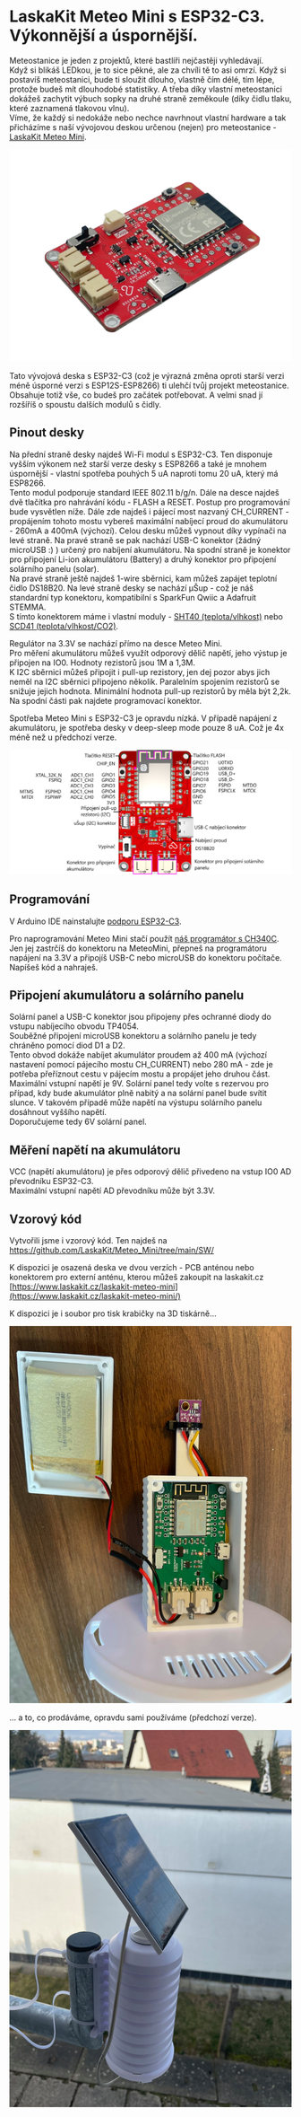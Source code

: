 # LaskaKit Meteo Mini s ESP32-C3. Výkonnější a úspornější. 
Meteostanice je jeden z projektů, které bastlíři nejčastěji vyhledávají.</br>
Když si blikáš LEDkou, je to sice pěkné, ale za chvíli tě to asi omrzí. Když si postavíš meteostanici, bude ti sloužit dlouho, vlastně čím délé, tím lépe, protože budeš mít dlouhodobé statistiky. A třeba díky vlastní meteostanici dokážeš zachytit výbuch sopky na druhé straně zeměkoule (díky čidlu tlaku, které zaznamená tlakovou vlnu).</br>
Víme, že každý si nedokáže nebo nechce navrhnout vlastní hardware a tak přicházíme s naší vývojovou deskou určenou (nejen) pro meteostanice - [LaskaKit Meteo Mini](https://www.laskakit.cz/laskakit-meteo-mini
).

![LaskaKit Meteo Mini](https://github.com/LaskaKit/Meteo_Mini/blob/main/img/1.jpg)

Tato vývojová deska s ESP32-C3 (což je výrazná změna oproti starší verzi méně úsporné verzi s ESP12S-ESP8266) ti ulehčí tvůj projekt meteostanice. Obsahuje totiž vše, co budeš pro začátek potřebovat. A velmi snad jí rozšíříš o spoustu dalších modulů s čidly. 

## Pinout desky

Na přední straně desky najdeš Wi-Fi modul s ESP32-C3. Ten disponuje vyšším výkonem než starší verze desky s ESP8266 a také je mnohem úspornější - vlastní spotřeba pouhých 5 uA naproti tomu 20 uA, který má ESP8266.</br>
Tento modul podporuje standard IEEE 802.11 b/g/n. Dále na desce najdeš dvě tlačítka pro nahrávání kódu - FLASH a RESET. Postup pro programování bude vysvětlen níže.
Dále zde najdeš i pájecí most nazvaný CH_CURRENT - propájením tohoto mostu vybereš maximální nabíjecí proud do akumulátoru - 260mA a 400mA (výchozí).
Celou desku můžeš vypnout díky vypínači na levé straně. Na pravé straně se pak nachází USB-C konektor (žádný microUSB :) ) určený pro nabíjení akumulátoru. Na spodní straně je konektor pro připojení Li-ion akumulátoru (Battery) a druhý konektor pro připojení solárního panelu (solar). </br>
Na pravé straně ještě najdeš 1-wire sběrnici, kam můžeš zapájet teplotní čidlo DS18B20. Na levé straně desky se nachází μŠup - což je náš standardní typ konektoru, kompatibilní s SparkFun Qwiic a Adafruit STEMMA. </br>
S tímto konektorem máme i vlastní moduly - [SHT40 (teplota/vlhkost)](https://www.laskakit.cz/laskakit-sht40-senzor-teploty-a-vlhkosti-vzduchu/) nebo [SCD41 (teplota/vlhkost/CO2)](https://www.laskakit.cz/laskakit-scd41-senzor-co2--teploty-a-vlhkosti-vzduchu/).</br>

Regulátor na 3.3V se nachází přímo na desce Meteo Mini. </br>
Pro měření akumulátoru můžeš využít odporový dělič napětí, jeho výstup je připojen na IO0. Hodnoty rezistorů jsou 1M a 1,3M. </br>
K I2C sběrnici můžeš připojit i pull-up rezistory, jen dej pozor abys jich neměl na I2C sběrnici připojeno několik. Paralelním spojením rezistorů se snižuje jejich hodnota. Minimální hodnota pull-up rezistorů by měla být 2,2k.</br>
Na spodní části pak najdete programovací konektor.

Spotřeba Meteo Mini s ESP32-C3 je opravdu nízká. V případě napájení z akumulátoru, je spotřeba desky v deep-sleep mode pouze 8 uA. Což je 4x méně než u předchozí verze. 

![LaskaKit Meteo Mini with ESP32-C3 pinout](https://github.com/LaskaKit/Meteo_Mini/blob/main/img/MeteoMini-top_pinout.png)

## Programování

V Arduino IDE nainstalujte [podporu ESP32-C3](https://github.com/espressif/arduino-esp32).

Pro naprogramování Meteo Mini stačí použít [náš programátor s CH340C](https://www.laskakit.cz/laskakit-ch340-programmer-usb-c--microusb--uart/). Jen jej zastrčíš do konektoru na MeteoMini, přepneš na programátoru napájení na 3.3V a připojíš USB-C nebo microUSB do konektoru počítače. Napíšeš kód a nahraješ.

## Připojení akumulátoru a solárního panelu

Solární panel a USB-C konektor jsou připojeny přes ochranné diody do vstupu nabíjecího obvodu TP4054.</br>
Souběžné připojení microUSB konektoru a solárního panelu je tedy chráněno pomocí diod D1 a D2. </br>
Tento obvod dokáže nabíjet akumulátor proudem až 400 mA (výchozí nastavení pomocí pájecího mostu CH_CURRENT) nebo 280 mA - zde je potřeba přeříznout cestu v pájecím mostu a propájet jeho druhou část.</br>
Maximální vstupní napětí je 9V. Solární panel tedy volte s rezervou pro případ, kdy bude akumulátor plně nabitý a na solární panel bude svítit slunce. V takovém případě může napětí na výstupu solárního panelu dosáhnout vyššího napětí.</br>
Doporučujeme tedy 6V solární panel. 

## Měření napětí na akumulátoru
VCC (napětí akumulátoru) je přes odporový dělič přivedeno na vstup IO0 AD převodníku ESP32-C3. </br>
Maximální vstupní napětí AD převodníku může být 3.3V.

## Vzorový kód
Vytvořili jsme i vzorový kód. Ten najdeš na https://github.com/LaskaKit/Meteo_Mini/tree/main/SW/

K dispozici je osazená deska ve dvou verzích - PCB anténou nebo konektorem pro externí anténu, kterou můžeš zakoupit na laskakit.cz
[https://www.laskakit.cz/laskakit-meteo-mini](https://www.laskakit.cz/laskakit-meteo-mini/)

K dispozici je i soubor pro tisk krabičky na 3D tiskárně...

![LaskaKit Meteo Mini 3D case](https://github.com/LaskaKit/Meteo_Mini/blob/main/img/MeteoMini_3Dcase.jpg)

... a to, co prodáváme, opravdu sami používáme (předchozí verze).

![LaskaKit Meteo Mini Weather Station](https://github.com/LaskaKit/Meteo_Mini/blob/main/img/MeteoMini_weatherstation.jpg)
